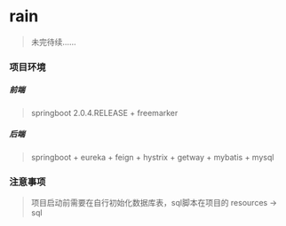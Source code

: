 # rain

> 未完待续……

### 项目环境

##### 前端
> springboot 2.0.4.RELEASE + freemarker
>
##### 后端

> springboot + eureka + feign + hystrix + getway + mybatis + mysql
>

### 注意事项

> 项目启动前需要在自行初始化数据库表，sql脚本在项目的 resources -> sql
